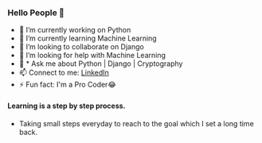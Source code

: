 ### Hello People 👋
- 🔭 I’m currently working on Python
- 🌱 I’m currently learning Machine Learning
- 👯 I’m looking to collaborate on Django
- 🤔 I’m looking for help with Machine Learning
- 💬 * Ask me about Python | Django | Cryptography 
- 📫 Connect to me: [LinkedIn](https://www.linkedin.com/in/devesh-kumar-sharma-86921816a/)
- ⚡ Fun fact: I'm a Pro Coder😂

#### Learning is a step by step process.
* Taking small steps everyday to reach to the goal which I set a long time back.
